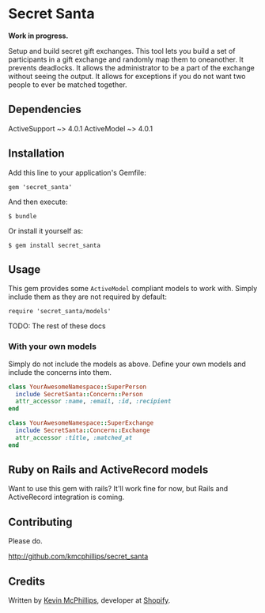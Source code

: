 # Secret Santa

**Work in progress.**

Setup and build secret gift exchanges. This tool lets you build a set of participants in a gift exchange and randomly map them to oneanother. It prevents deadlocks. It allows the administrator to be a part of the exchange without seeing the output. It allows for exceptions if you do not want two people to ever be matched together.


## Dependencies

ActiveSupport ~> 4.0.1
ActiveModel ~> 4.0.1


## Installation

Add this line to your application's Gemfile:

    gem 'secret_santa'

And then execute:

    $ bundle

Or install it yourself as:

    $ gem install secret_santa


## Usage

This gem provides some `ActiveModel` compliant models to work with. Simply include them as they are not required by default:

    require 'secret_santa/models'

TODO: The rest of these docs


### With your own models

Simply do not include the models as above. Define your own models and include the concerns into them.

```ruby
class YourAwesomeNamespace::SuperPerson
  include SecretSanta::Concern::Person
  attr_accessor :name, :email, :id, :recipient
end

class YourAwesomeNamespace::SuperExchange
  include SecretSanta::Concern::Exchange
  attr_accessor :title, :matched_at
end

```


## Ruby on Rails and ActiveRecord models

Want to use this gem with rails? It'll work fine for now, but Rails and ActiveRecord integration is coming.


## Contributing

Please do.

http://github.com/kmcphillips/secret_santa

## Credits

Written by [Kevin McPhillips](http://github.com/kmcphillips), developer at [Shopify](http://shopify.com/careers).
